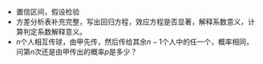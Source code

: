 -  置信区间，假设检验 
-  方差分析表补充完整，写出回归方程，效应方程是否显著，解释系数意义，计算判定系数解释意义。 
-  $n$个人相互传球，由甲先传，然后传给其余$n-1$个人中的任一个，概率相同，问第$n$次还是由甲传出的概率$p$是多少？ 
